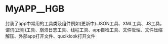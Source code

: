 # MyAPP__HGB
封装了app中常用的工具类及组件例如(更新中):JSON工具、XML工具、JS工具，谓词(正则)工具、崩溃日志工具、线程工具、app自检工具、文件管理、文件压缩解压、外部app打开文件、quciklook打开文件
